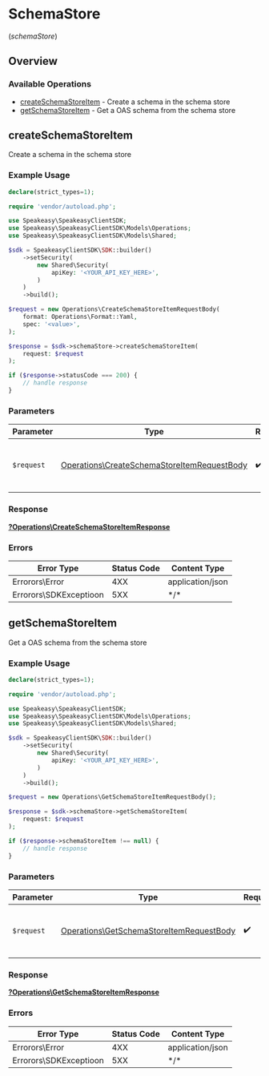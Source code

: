 # SchemaStore
(*schemaStore*)

## Overview

### Available Operations

* [createSchemaStoreItem](#createschemastoreitem) - Create a schema in the schema store
* [getSchemaStoreItem](#getschemastoreitem) - Get a OAS schema from the schema store

## createSchemaStoreItem

Create a schema in the schema store

### Example Usage

```php
declare(strict_types=1);

require 'vendor/autoload.php';

use Speakeasy\SpeakeasyClientSDK;
use Speakeasy\SpeakeasyClientSDK\Models\Operations;
use Speakeasy\SpeakeasyClientSDK\Models\Shared;

$sdk = SpeakeasyClientSDK\SDK::builder()
    ->setSecurity(
        new Shared\Security(
            apiKey: '<YOUR_API_KEY_HERE>',
        )
    )
    ->build();

$request = new Operations\CreateSchemaStoreItemRequestBody(
    format: Operations\Format::Yaml,
    spec: '<value>',
);

$response = $sdk->schemaStore->createSchemaStoreItem(
    request: $request
);

if ($response->statusCode === 200) {
    // handle response
}
```

### Parameters

| Parameter                                                                                                  | Type                                                                                                       | Required                                                                                                   | Description                                                                                                |
| ---------------------------------------------------------------------------------------------------------- | ---------------------------------------------------------------------------------------------------------- | ---------------------------------------------------------------------------------------------------------- | ---------------------------------------------------------------------------------------------------------- |
| `$request`                                                                                                 | [Operations\CreateSchemaStoreItemRequestBody](../../Models/Operations/CreateSchemaStoreItemRequestBody.md) | :heavy_check_mark:                                                                                         | The request object to use for the request.                                                                 |

### Response

**[?Operations\CreateSchemaStoreItemResponse](../../Models/Operations/CreateSchemaStoreItemResponse.md)**

### Errors

| Error Type             | Status Code            | Content Type           |
| ---------------------- | ---------------------- | ---------------------- |
| Errorors\Error         | 4XX                    | application/json       |
| Errorors\SDKExceptioon | 5XX                    | \*/\*                  |

## getSchemaStoreItem

Get a OAS schema from the schema store

### Example Usage

```php
declare(strict_types=1);

require 'vendor/autoload.php';

use Speakeasy\SpeakeasyClientSDK;
use Speakeasy\SpeakeasyClientSDK\Models\Operations;
use Speakeasy\SpeakeasyClientSDK\Models\Shared;

$sdk = SpeakeasyClientSDK\SDK::builder()
    ->setSecurity(
        new Shared\Security(
            apiKey: '<YOUR_API_KEY_HERE>',
        )
    )
    ->build();

$request = new Operations\GetSchemaStoreItemRequestBody();

$response = $sdk->schemaStore->getSchemaStoreItem(
    request: $request
);

if ($response->schemaStoreItem !== null) {
    // handle response
}
```

### Parameters

| Parameter                                                                                            | Type                                                                                                 | Required                                                                                             | Description                                                                                          |
| ---------------------------------------------------------------------------------------------------- | ---------------------------------------------------------------------------------------------------- | ---------------------------------------------------------------------------------------------------- | ---------------------------------------------------------------------------------------------------- |
| `$request`                                                                                           | [Operations\GetSchemaStoreItemRequestBody](../../Models/Operations/GetSchemaStoreItemRequestBody.md) | :heavy_check_mark:                                                                                   | The request object to use for the request.                                                           |

### Response

**[?Operations\GetSchemaStoreItemResponse](../../Models/Operations/GetSchemaStoreItemResponse.md)**

### Errors

| Error Type             | Status Code            | Content Type           |
| ---------------------- | ---------------------- | ---------------------- |
| Errorors\Error         | 4XX                    | application/json       |
| Errorors\SDKExceptioon | 5XX                    | \*/\*                  |
